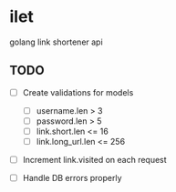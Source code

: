 # ilet
golang link shortener api


## TODO

- [ ] Create validations for models
    - [ ] username.len > 3
    - [ ] password.len > 5
    - [ ] link.short.len <= 16
    - [ ] link.long_url.len <= 256
- [ ] Increment link.visited on each request
- [ ] Handle DB errors properly

